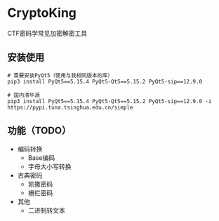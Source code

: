 # CryptoKing
CTF密码学常见加密解密工具



## 安装使用

```shell
# 需要安装PyQt5（使用与我相同版本的库）
pip3 install PyQt5==5.15.4 PyQt5-Qt5==5.15.2 PyQt5-sip==12.9.0

# 国内清华源
pip3 install PyQt5==5.15.4 PyQt5-Qt5==5.15.2 PyQt5-sip==12.9.0 -i https://pypi.tuna.tsinghua.edu.cn/simple
```



## 功能（TODO）

- 编码转换
  - Base编码
  - 字母大小写转换
- 古典密码
  - 凯撒密码
  - 栅栏密码
- 其他
  - 二进制转文本
